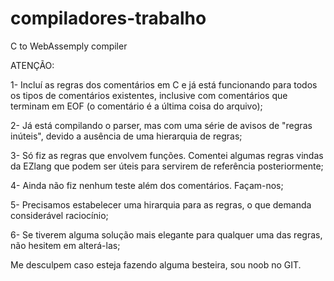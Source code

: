 # compiladores-trabalho

C to WebAssemply compiler

ATENÇÃO:

1- Incluí as regras dos comentários em C e já está funcionando para todos os tipos de comentários existentes, inclusive com comentários que terminam em EOF (o comentário é a última coisa do arquivo);

2- Já está compilando o parser, mas com uma série de avisos de "regras inúteis", devido a ausência de uma hierarquia de regras;

3- Só fiz as regras que envolvem funções. Comentei algumas regras vindas da EZlang que podem ser úteis para servirem de referência posteriormente;

4- Ainda não fiz nenhum teste além dos comentários. Façam-nos;

5- Precisamos estabelecer uma hirarquia para as regras, o que demanda considerável raciocínio;

6- Se tiverem alguma solução mais elegante para qualquer uma das regras, não hesitem em alterá-las;

Me desculpem caso esteja fazendo alguma besteira, sou noob no GIT.

